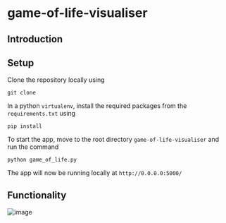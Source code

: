 # game-of-life-visualiser
## Introduction


## Setup
Clone the repository locally using 
```
git clone
```
In a python `virtualenv`, install the required packages from the `requirements.txt` using 
```
pip install
```
To start the app, move to the root directory `game-of-life-visualiser` and run the command
```
python game_of_life.py
```
The app will now be running locally at `http://0.0.0.0:5000/`

## Functionality 


![image](https://user-images.githubusercontent.com/48162231/66879688-29273600-efb7-11e9-90ae-396d2024e4bd.png)
